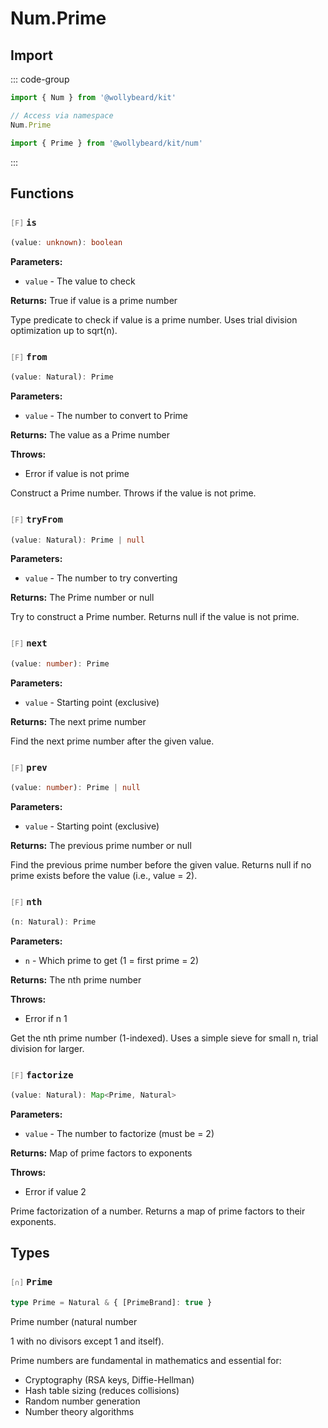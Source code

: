 # Num.Prime

## Import

::: code-group

```typescript [Namespace]
import { Num } from '@wollybeard/kit'

// Access via namespace
Num.Prime
```

```typescript [Barrel]
import { Prime } from '@wollybeard/kit/num'
```

:::

## Functions

### <span style="opacity: 0.6; font-weight: normal; font-size: 0.85em;">`[F]`</span> `is`

```typescript
(value: unknown): boolean
```

<SourceLink href="https://github.com/jasonkuhrt/kit/blob/main/./src/domains/num/prime/prime.ts#L41" />

**Parameters:**

- `value` - The value to check

**Returns:** True if value is a prime number

Type predicate to check if value is a prime number. Uses trial division optimization up to sqrt(n).

### <span style="opacity: 0.6; font-weight: normal; font-size: 0.85em;">`[F]`</span> `from`

```typescript
(value: Natural): Prime
```

<SourceLink href="https://github.com/jasonkuhrt/kit/blob/main/./src/domains/num/prime/prime.ts#L74" />

**Parameters:**

- `value` - The number to convert to Prime

**Returns:** The value as a Prime number

**Throws:**

- Error if value is not prime

Construct a Prime number. Throws if the value is not prime.

### <span style="opacity: 0.6; font-weight: normal; font-size: 0.85em;">`[F]`</span> `tryFrom`

```typescript
(value: Natural): Prime | null
```

<SourceLink href="https://github.com/jasonkuhrt/kit/blob/main/./src/domains/num/prime/prime.ts#L96" />

**Parameters:**

- `value` - The number to try converting

**Returns:** The Prime number or null

Try to construct a Prime number. Returns null if the value is not prime.

### <span style="opacity: 0.6; font-weight: normal; font-size: 0.85em;">`[F]`</span> `next`

```typescript
(value: number): Prime
```

<SourceLink href="https://github.com/jasonkuhrt/kit/blob/main/./src/domains/num/prime/prime.ts#L114" />

**Parameters:**

- `value` - Starting point (exclusive)

**Returns:** The next prime number

Find the next prime number after the given value.

### <span style="opacity: 0.6; font-weight: normal; font-size: 0.85em;">`[F]`</span> `prev`

```typescript
(value: number): Prime | null
```

<SourceLink href="https://github.com/jasonkuhrt/kit/blob/main/./src/domains/num/prime/prime.ts#L141" />

**Parameters:**

- `value` - Starting point (exclusive)

**Returns:** The previous prime number or null

Find the previous prime number before the given value. Returns null if no prime exists before the value (i.e., value = 2).

### <span style="opacity: 0.6; font-weight: normal; font-size: 0.85em;">`[F]`</span> `nth`

```typescript
(n: Natural): Prime
```

<SourceLink href="https://github.com/jasonkuhrt/kit/blob/main/./src/domains/num/prime/prime.ts#L173" />

**Parameters:**

- `n` - Which prime to get (1 = first prime = 2)

**Returns:** The nth prime number

**Throws:**

- Error if n 1

Get the nth prime number (1-indexed). Uses a simple sieve for small n, trial division for larger.

### <span style="opacity: 0.6; font-weight: normal; font-size: 0.85em;">`[F]`</span> `factorize`

```typescript
(value: Natural): Map<Prime, Natural>
```

<SourceLink href="https://github.com/jasonkuhrt/kit/blob/main/./src/domains/num/prime/prime.ts#L211" />

**Parameters:**

- `value` - The number to factorize (must be = 2)

**Returns:** Map of prime factors to exponents

**Throws:**

- Error if value 2

Prime factorization of a number. Returns a map of prime factors to their exponents.

## Types

### <span style="opacity: 0.6; font-weight: normal; font-size: 0.85em;">`[∩]`</span> `Prime`

```typescript
type Prime = Natural & { [PrimeBrand]: true }
```

<SourceLink href="https://github.com/jasonkuhrt/kit/blob/main/./src/domains/num/prime/prime.ts#L26" />

Prime number (natural number

1 with no divisors except 1 and itself).

Prime numbers are fundamental in mathematics and essential for:

- Cryptography (RSA keys, Diffie-Hellman)
- Hash table sizing (reduces collisions)
- Random number generation
- Number theory algorithms
